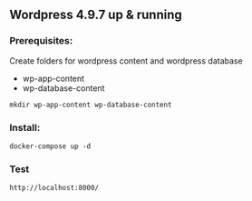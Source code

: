 
## Wordpress 4.9.7 up & running


### Prerequisites:
Create folders for wordpress content and wordpress database
 - wp-app-content
 - wp-database-content

 ```script
mkdir wp-app-content wp-database-content
```

 ### Install:
 ```script
 docker-compose up -d
 ```

 ### Test
  ```script
 http://localhost:8000/
 ```